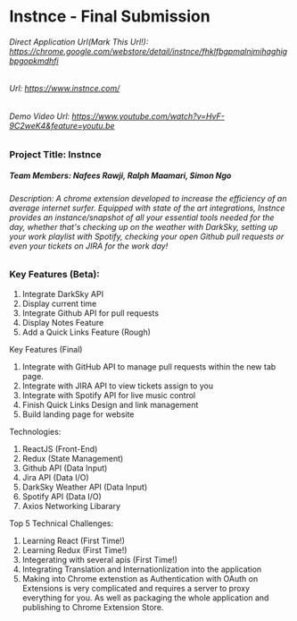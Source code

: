 # Instnce - Final Submission

###### Direct Application Url(Mark This Url!): https://chrome.google.com/webstore/detail/instnce/fhklfbgpmalnjmihaghigbpgopkmdhfi
###### Url: https://www.instnce.com/
###### Demo Video Url: https://www.youtube.com/watch?v=HvF-9C2weK4&feature=youtu.be

### Project Title: Instnce

##### Team Members: Nafees Rawji, Ralph Maamari, Simon Ngo

###### Description: A chrome extension developed to increase the efficiency of an average internet surfer. Equipped with state of the art integrations, Instnce provides an instance/snapshot of all your essential tools needed for the day, whether that's checking up on the weather with DarkSky, setting up your work playlist with Spotify, checking your open Github pull requests or even your tickets on JIRA for the work day!

### Key Features (Beta):
1. Integrate DarkSky API
2. Display current time
3. Integrate Github API for pull requests
4. Display Notes Feature
5. Add a Quick Links Feature (Rough)

Key Features (Final)
1. Integrate with GitHub API to manage pull requests within the new tab page.
2. Integrate with JIRA API to view tickets assign to you
3. Integrate with Spotify API for live music control
4. Finish Quick Links Design and link management
5. Build landing page for website


Technologies:
1. ReactJS (Front-End)
2. Redux (State Management)
3. Github API (Data Input)
4. Jira API (Data I/O)
5. DarkSky Weather API (Data Input)
6. Spotify API (Data I/O)
7. Axios Networking Libarary

Top 5 Technical Challenges:
1. Learning React (First Time!)
2. Learning Redux (First Time!)
3. Integerating with several apis (First Time!)
4. Integrating Translation and Internationlization into the application
5. Making into Chrome extenstion as Authentication with OAuth on Extensions is very complicated and requires a server to proxy everything for you. As well as packaging the whole application and publishing to Chrome Extension Store.
